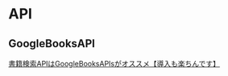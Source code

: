 # API

## GoogleBooksAPI

[書籍検索APIはGoogleBooksAPIsがオススメ【導入も楽ちんです】](https://manablog.org/google-books-apis/)